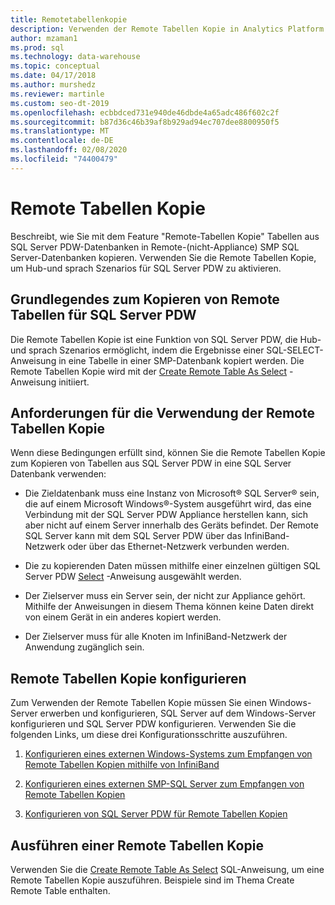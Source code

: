 ```yaml
---
title: Remotetabellenkopie
description: Verwenden der Remote Tabellen Kopie in Analytics Platform System parallel Data Warehouse.
author: mzaman1
ms.prod: sql
ms.technology: data-warehouse
ms.topic: conceptual
ms.date: 04/17/2018
ms.author: murshedz
ms.reviewer: martinle
ms.custom: seo-dt-2019
ms.openlocfilehash: ecbbdced731e940de46dbde4a65adc486f602c2f
ms.sourcegitcommit: b87d36c46b39af8b929ad94ec707dee8800950f5
ms.translationtype: MT
ms.contentlocale: de-DE
ms.lasthandoff: 02/08/2020
ms.locfileid: "74400479"
---
```

# <a name="remote-table-copy"></a>Remote Tabellen Kopie
Beschreibt, wie Sie mit dem Feature "Remote-Tabellen Kopie" Tabellen aus SQL Server PDW-Datenbanken in Remote-(nicht-Appliance) SMP SQL Server-Datenbanken kopieren. Verwenden Sie die Remote Tabellen Kopie, um Hub-und sprach Szenarios für SQL Server PDW zu aktivieren.  
  
## <a name="BasicsPDE"></a>Grundlegendes zum Kopieren von Remote Tabellen für SQL Server PDW  
Die Remote Tabellen Kopie ist eine Funktion von SQL Server PDW, die Hub-und sprach Szenarios ermöglicht, indem die Ergebnisse einer SQL-SELECT-Anweisung in eine Tabelle in einer SMP-Datenbank kopiert werden. Die Remote Tabellen Kopie wird mit der [Create Remote Table As Select](../t-sql/statements/create-remote-table-as-select-parallel-data-warehouse.md) -Anweisung initiiert.  
  
## <a name="BasicsPrerequisites"></a>Anforderungen für die Verwendung der Remote Tabellen Kopie  
Wenn diese Bedingungen erfüllt sind, können Sie die Remote Tabellen Kopie zum Kopieren von Tabellen aus SQL Server PDW in eine SQL Server Datenbank verwenden:  
  
-   Die Zieldatenbank muss eine Instanz von Microsoft® SQL Server® sein, die auf einem Microsoft Windows®-System ausgeführt wird, das eine Verbindung mit der SQL Server PDW Appliance herstellen kann, sich aber nicht auf einem Server innerhalb des Geräts befindet. Der Remote SQL Server kann mit dem SQL Server PDW über das InfiniBand-Netzwerk oder über das Ethernet-Netzwerk verbunden werden.  
  
-   Die zu kopierenden Daten müssen mithilfe einer einzelnen gültigen SQL Server PDW [Select](../t-sql/queries/select-transact-sql.md) -Anweisung ausgewählt werden.  
  
-   Der Zielserver muss ein Server sein, der nicht zur Appliance gehört. Mithilfe der Anweisungen in diesem Thema können keine Daten direkt von einem Gerät in ein anderes kopiert werden.  
  
-   Der Zielserver muss für alle Knoten im InfiniBand-Netzwerk der Anwendung zugänglich sein.  
  
## <a name="ConfigureRemote"></a>Remote Tabellen Kopie konfigurieren  
Zum Verwenden der Remote Tabellen Kopie müssen Sie einen Windows-Server erwerben und konfigurieren, SQL Server auf dem Windows-Server konfigurieren und SQL Server PDW konfigurieren. Verwenden Sie die folgenden Links, um diese drei Konfigurationsschritte auszuführen.  
  
1.  [Konfigurieren eines externen Windows-Systems zum Empfangen von Remote Tabellen Kopien mithilfe von InfiniBand](configure-an-external-windows-system-to-receive-remote-table-copies-using-infiniband.md)  
  
2.  [Konfigurieren eines externen SMP-SQL Server zum Empfangen von Remote Tabellen Kopien](configure-an-external-smp-sql-server-to-receive-remote-table-copies.md)  
  
3.  [Konfigurieren von SQL Server PDW für Remote Tabellen Kopien](configure-sql-server-pdw-for-remote-table-copies.md)  
  
## <a name="PerformRemote"></a>Ausführen einer Remote Tabellen Kopie  
Verwenden Sie die [Create Remote Table As Select](../t-sql/statements/create-remote-table-as-select-parallel-data-warehouse.md) SQL-Anweisung, um eine Remote Tabellen Kopie auszuführen. Beispiele sind im Thema Create Remote Table enthalten.  
  
<!-- MISSING LINKS 
## See Also  
[Common Metadata Query Examples &#40;SQL Server PDW&#41;](../sqlpdw/common-metadata-query-examples-sql-server-pdw.md)  
-->
  
